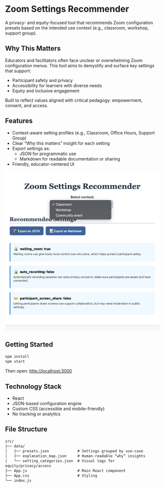 
# Zoom Settings Recommender

A privacy- and equity-focused tool that recommends Zoom configuration presets based on the intended use context (e.g., classroom, workshop, support group).

## Why This Matters

Educators and facilitators often face unclear or overwhelming Zoom configuration menus. This tool aims to demystify and surface key settings that support:

- Participant safety and privacy  
- Accessibility for learners with diverse needs  
- Equity and inclusive engagement

Built to reflect values aligned with critical pedagogy: empowerment, consent, and access.

## Features

- Context-aware setting profiles (e.g., Classroom, Office Hours, Support Group)
- Clear “Why this matters” insight for each setting
- Export settings as:
  - JSON for programmatic use  
  - Markdown for readable documentation or sharing
- Friendly, educator-centered UI

![Main UI showing dropdown and settings](./screenshots/home.png)
## Getting Started

```bash
npm install
npm start
````

Then open: [http://localhost:3000](http://localhost:3000)

## Technology Stack

* React
* JSON-based configuration engine
* Custom CSS (accessible and mobile-friendly)
* No tracking or analytics

## File Structure

```
src/
├── data/
│   ├── presets.json             # Settings grouped by use-case
│   ├── explanation_map.json     # Human-readable “why” insights
│   └── setting_categories.json  # Visual tags for equity/privacy/access
├── App.js                       # Main React component
├── App.css                      # Styling
└── index.js
```


